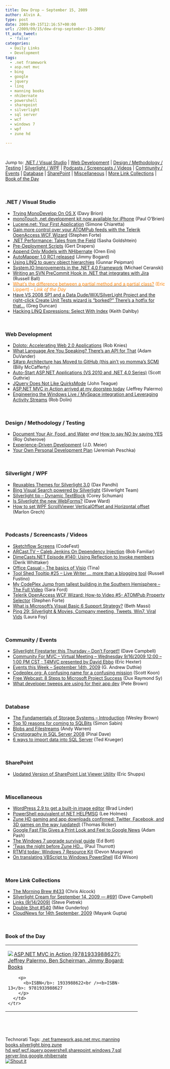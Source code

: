 ```yaml
---
title: Dew Drop – September 15, 2009
author: Alvin A.
type: post
date: 2009-09-15T12:16:57+00:00
url: /2009/09/15/dew-drop-september-15-2009/
tt_auto_tweet:
  - 'false'
categories:
  - Daily Links
  - Development
tags:
  - .net framework
  - asp.net mvc
  - bing
  - google
  - jquery
  - linq
  - manning books
  - nhibernate
  - powershell
  - sharepoint
  - silverlight
  - sql server
  - wcf
  - windows 7
  - wpf
  - zune hd

---
```

&#160;

Jump to: [.NET / Visual Studio][1] | [Web Development][2] | [Design / Methodology / Testing][3] | [Silverlight / WPF][4] | [Podcasts / Screencasts / Videos][5] | [Community / Events][6] | [Database][7] | [SharePoint][8] | [Miscellaneous][9] | [More Link Collections][10] | [Book of the Day][11] 

&#160;

### <a name="dotnet"></a>.NET / Visual Studio

  * [Trying MonoDevelop On OS X][12] (Davy Brion)
  * [monoTouch .net development kit now available for iPhone][13] (Paul O&#8217;Brien)
  * [Lucene.net: Your First Application][14] (Simone Chiaretta)
  * [Gain more control over your ATOMPub feeds with the Telerik OpenAccess WCF Wizard][15] (Stephen Forte)
  * [.NET Performance: Tales from the Field][16] (Sasha Goldshtein)
  * [Pre-Deployment Scripts][17] (Gert Drapers)
  * [Append Only Models with NHibernate][18] (Oren Eini)
  * [AutoMapper 1.0 RC1 released][19] (Jimmy Bogard)
  * [Using LINQ to query object hierarchies][20] (Gunnar Peipman)
  * [System.IO Improvements in the .NET 4.0 Framework][21] (Michael Ceranski)
  * [Writing an SVN PreCommit Hook in .NET that integrates with Jira][22] (Russell Ball)
  * [<font color="#ff8000">What&#8217;s the difference between a partial method and a partial class?</font>][23] <font color="#ff8000">(Eric Lippert) <em>– Link of the Day</em></font>
  * [Have VS 2008 SP1 and a Data Dude/WiX/SilverLight Project and the right-click Create Unit Tests wizard is “borked?” There’s a hotfix for that…][24] (Greg Duncan)
  * [Hacking LINQ Expressions: Select With Index][25] (Keith Dahlby)

&#160;

### <a name="web"></a>Web Development

  * [Doloto: Accelerating Web 2.0 Applications][26] (Rob Knies)
  * [What Language Are You Speaking? There’s an API for That][27] (Adam DuVander)
  * [S#arp Architecture has Moved to GitHub (this ain&#8217;t yo momma&#8217;s SCM)][28] (Billy McCafferty)
  * [Auto-Start ASP.NET Applications (VS 2010 and .NET 4.0 Series)][29] (Scott Guthrie)
  * [JQuery Does Not Like QuirksMode][30] (John Teague)
  * [ASP.NET MVC in Action arrived at my doorstep today][31] (Jeffrey Palermo)
  * [Engineering the Windows Live / MySpace integration and Leveraging Activity Streams][32] (Rob Dolin)

&#160;

### <a name="design"></a>Design / Methodology / Testing

  * [Document Your Air, Food, and Water][33] _and_&#160;[How to say NO by saying YES][34] (Roy Osherove)
  * [Experience-Driven Development][35] (J.D. Meier)
  * [Your Own Personal Development Plan][36] (Jeremiah Peschka)

&#160;

### <a name="silverlight"></a>Silverlight / WPF

  * [Reuxables Themes for Silverlight 3.0][37] (Dax Pandhi)
  * [Bing Visual Search powered by Silverlight][38] (Silverlight Team)
  * [Silverlight tip – Dynamic TextBlock][39] (Corey Schuman)
  * [Is Silverlight the new WebForms?][40] (Dave Ward)
  * [How to set WPF ScrollViewer VerticalOffset and Horizontal offset][41] (Marlon Grech)

&#160;

### <a name="podcasts"></a>Podcasts / Screencasts / Videos

  * [Sketchflow Screens][42] (CodeFest)
  * [ARCast.TV &#8211; Caleb Jenkins On Dependency Injection][43] (Bob Familiar)
  * [DimeCasts.NET Episode #140: Using Reflection to Invoke members][44] (Derik Whittaker)
  * [Office Casual &#8211; The basics of Visio][45] (Tina)
  * [Tool Shed Tooltip #25 &#8211; Live Writer &#8230; more than a blogging tool][46] (Russell Fustino)
  * [My CodePlex Jump from tallest building in the Southern Hemisphere – The Full Video][47] (Sara Ford)
  * [Telerik OpenAccess WCF Wizard: How-to Video #5- ATOMPub Property Selector][48] (Stephen Forte)
  * [What is Microsoft&#8217;s Visual Basic 6 Support Strategy?][49] (Beth Massi)
  * [Ping 29: Silverlight & Movies, Company meeting, Tweets, Win7, Viral Vids][50] (Laura Foy)

&#160;

### <a name="events"></a>Community / Events

  * [Silverlight Firestarter this Thursday &#8211; Don&#8217;t Forget!!][51] (Dave Campbell)
  * [Community For MVC – Virtual Meeting – Wednesday 9/16/2009 12:00 &#8211; 1:00 PM CST ; T4MVC presented by David Ebbo][52] (Eric Hexter)
  * [Events this Week – September 14th, 2009][53] (G. Andrew Duthie)
  * [Codeplex.org: A confusing name for a confusing mission][54] (Scott Koon)
  * [Free Webcast: 8 Steps to Microsoft Project Success][55] (Dux Raymond Sy)
  * [What developer tweeps are using for their app dev][56] (Pete Brown)

&#160;

### <a name="db"></a>Database

  * [The Fundamentals of Storage Systems &#8211; Introduction][57] (Wesley Brown)
  * [Top 10 reasons for coming to SQLBits][58] (Simon Sabin)
  * [Blobs and Filestreams][59] (Andy Warren)
  * [Cryptography in SQL Server 2008][60] (Pinal Dave)
  * [6 ways to import data into SQL Server][61] (Ted Krueger)

&#160;

### <a name="sp"></a>SharePoint

  * [Updated Version of SharePoint List Viewer Utility][62] (Eric Shupps)

&#160;

### <a name="misc"></a>Miscellaneous

  * [WordPress 2.9 to get a built-in image editor][63] (Brad Linder)
  * [PowerShell equivalent of NET HELPMSG][64] (Lee Holmes)
  * [Zune HD gaming and app downloads confirmed: Twitter, Facebook, and 3D games on the way (updated)][65] (Thomas Ricker)
  * [Google Fast Flip Gives a Print Look and Feel to Google News][66] (Adam Pash)
  * [The Windows 7 upgrade survival guide][67] (Ed Bott)
  * [&#8216;Twas the night before Zune HD&#8230;][68] (Paul Thurrott)
  * [RTM’d today: Windows 7 Resource Kit][69] (Devon Musgrave)
  * [On translating VBScript to Windows PowerShell][70] (Ed Wilson)

&#160;

### <a name="links"></a>More Link Collections

  * [The Morning Brew #433][71] (Chris Alcock)
  * [Silverlight Cream for September 14, 2009 &#8212; #691][72] (Dave Campbell)
  * [Links (9/14/2009)][73] (Steve Pietrek)
  * [Double Shot #540][74] (Mike Gunderloy)
  * [CloudNews for 14th September, 2009][75] (Mayank Gupta)

&#160;

### <a name="book"></a>Book of the Day

<div style="padding-bottom: 0px; margin: 0px; padding-left: 0px; padding-right: 0px; display: inline; float: none; padding-top: 0px" id="scid:7dc1bd33-94bd-46fd-a20b-0131235bcd47:9bd82acc-19e8-4db3-9776-65d2114eff0b" class="wlWriterSmartContent">
  <table cellspacing="0" cellpadding="2" width="400" border="0" unselectable="on">
    <tr>
      <td valign="top" width="400">
        <p>
          <a title="ASP.NET MVC in Action (9781933988627): Jeffrey Palermo, Ben Scheirman, Jimmy Bogard: Books" href="http://www.amazon.com/exec/obidos/ASIN/1933988622/alvinashcraft-20"><img data-recalc-dims="1" decoding="async" src="https://i0.wp.com/images.amazon.com/images/P/1933988622.01.MZZZZZZZ.jpg?w=660" border="0" align="left" style="float:left" />ASP.NET MVC in Action (9781933988627): Jeffrey Palermo, Ben Scheirman, Jimmy Bogard: Books</a>
        </p>
        
        <p>
          <b>ISBN</b>: 1933988622<br /><b>ISBN-13</b>: 9781933988627
        </p>
      </td>
    </tr>
  </table>
</div>

&#160;

<div style="padding-bottom: 0px; margin: 0px; padding-left: 0px; padding-right: 0px; display: inline; float: none; padding-top: 0px" id="scid:C16BAC14-9A3D-4c50-9394-FBFEF7A93539:5e20bd6d-21fa-4233-8305-c9e2cdca8a58" class="wlWriterSmartContent">
  <!--dotnetkickit-->
</div>

&#160;

<div style="padding-bottom: 0px; margin: 0px; padding-left: 0px; padding-right: 0px; display: inline; float: none; padding-top: 0px" id="scid:0767317B-992E-4b12-91E0-4F059A8CECA8:1d53710a-8764-4c74-b4f0-0f509061b20f" class="wlWriterSmartContent">
  Technorati Tags: <a href="http://technorati.com/tags/.net+framework" rel="tag">.net framework</a>,<a href="http://technorati.com/tags/asp.net+mvc" rel="tag">asp.net mvc</a>,<a href="http://technorati.com/tags/manning+books" rel="tag">manning books</a>,<a href="http://technorati.com/tags/silverlight" rel="tag">silverlight</a>,<a href="http://technorati.com/tags/bing" rel="tag">bing</a>,<a href="http://technorati.com/tags/zune+hd" rel="tag">zune hd</a>,<a href="http://technorati.com/tags/wpf" rel="tag">wpf</a>,<a href="http://technorati.com/tags/wcf" rel="tag">wcf</a>,<a href="http://technorati.com/tags/jquery" rel="tag">jquery</a>,<a href="http://technorati.com/tags/powershell" rel="tag">powershell</a>,<a href="http://technorati.com/tags/sharepoint" rel="tag">sharepoint</a>,<a href="http://technorati.com/tags/windows+7" rel="tag">windows 7</a>,<a href="http://technorati.com/tags/sql+server" rel="tag">sql server</a>,<a href="http://technorati.com/tags/linq" rel="tag">linq</a>,<a href="http://technorati.com/tags/google" rel="tag">google</a>,<a href="http://technorati.com/tags/nhibernate" rel="tag">nhibernate</a>
</div>

<div class="wlWriterHeaderFooter" style="margin:0px; padding:0px 0px 0px 0px;">
  <div class="shoutIt">
    <a rev="vote-for" href="http://dotnetshoutout.com/Submit?url=http%3a%2f%2fwww.alvinashcraft.com%2f2009%2f09%2f15%2fdew-drop-september-15-2009%2f&title=Dew+Drop+-+September+15%2c+2009"><img decoding="async" alt="Shout it" src="http://dotnetshoutout.com/image.axd?url=https://morningdew-bpc6g3a0fgaxdxcu.eastus2-01.azurewebsites.net/2009/09/15/dew-drop-september-15-2009/" style="border:0px" /></a>
  </div>
</div>

 [1]: https://morningdew-bpc6g3a0fgaxdxcu.eastus2-01.azurewebsites.net/#dotnet
 [2]: https://morningdew-bpc6g3a0fgaxdxcu.eastus2-01.azurewebsites.net/#web
 [3]: https://morningdew-bpc6g3a0fgaxdxcu.eastus2-01.azurewebsites.net/#design
 [4]: https://morningdew-bpc6g3a0fgaxdxcu.eastus2-01.azurewebsites.net/#silverlight
 [5]: https://morningdew-bpc6g3a0fgaxdxcu.eastus2-01.azurewebsites.net/#podcasts
 [6]: https://morningdew-bpc6g3a0fgaxdxcu.eastus2-01.azurewebsites.net/#events
 [7]: https://morningdew-bpc6g3a0fgaxdxcu.eastus2-01.azurewebsites.net/#db
 [8]: https://morningdew-bpc6g3a0fgaxdxcu.eastus2-01.azurewebsites.net/#sp
 [9]: https://morningdew-bpc6g3a0fgaxdxcu.eastus2-01.azurewebsites.net/#misc
 [10]: https://morningdew-bpc6g3a0fgaxdxcu.eastus2-01.azurewebsites.net/#links
 [11]: https://morningdew-bpc6g3a0fgaxdxcu.eastus2-01.azurewebsites.net/#book
 [12]: http://feedproxy.google.com/~r/davybrion/~3/2ufTSSeyd5E/
 [13]: http://www.pheedcontent.com/click.phdo?i=56c9d749522ee993c66a5101fa03f6ee
 [14]: http://feeds.dzone.com/~r/zones/dotnet/~3/B6gSE5_TP5c/lucenenet-your-first
 [15]: http://feedproxy.google.com/~r/StephenFortesBlog/~3/40V7eKAcyQ8/PermaLink,guid,2e797d8b-915d-40ee-9cbb-4fc6f270d8bf.aspx
 [16]: http://blogs.microsoft.co.il/blogs/sasha/archive/2009/09/14/net-performance-tales-from-the-field.aspx
 [17]: http://blogs.msdn.com/gertd/archive/2009/09/14/pre-deployment-scripts.aspx
 [18]: http://feedproxy.google.com/~r/AyendeRahien/~3/Uv2sFsiH-fQ/append-only-models-with-nhibernate.aspx
 [19]: http://feedproxy.google.com/~r/LosTechies/~3/AFyvZ_lm0OM/automapper-1-0-rc1-released.aspx
 [20]: http://feedproxy.google.com/~r/gunnarpeipman/~3/QwPFT8bydps/using-linq-to-query-object-hierarchies.aspx
 [21]: http://www.codecapers.com/2009/09/systemio-improvements-in-net-40.html
 [22]: http://feedproxy.google.com/~r/caffeinatedcoder/ProY/~3/coM4qMMpTyI/
 [23]: http://blogs.msdn.com/ericlippert/archive/2009/09/14/what-s-the-difference-between-a-partial-method-and-a-partial-class.aspx
 [24]: http://coolthingoftheday.blogspot.com/2009/09/have-vs-2008-sp1-and-data.html
 [25]: http://feedproxy.google.com/~r/LosTechies/~3/yKhR57jLUfY/hacking-linq-expressions-select-with-index.aspx
 [26]: http://research.microsoft.com/en-us/news/features/doloto-091409.aspx
 [27]: http://feedproxy.google.com/~r/ProgrammableWeb/~3/h1sDIupD6c4/
 [28]: http://feedproxy.google.com/~r/Devlicious/~3/PybrhX1lQT8/s-arp-architecture-has-moved-to-github.aspx
 [29]: http://weblogs.asp.net/scottgu/archive/2009/09/15/auto-start-asp-net-applications-vs-2010-and-net-4-0-series.aspx
 [30]: http://feedproxy.google.com/~r/LosTechies/~3/XJ8gv8iN55c/jquery-does-not-like-quirksmode.aspx
 [31]: http://feedproxy.google.com/~r/jeffreypalermo/~3/M0KV2Z7q_wc/
 [32]: http://dev.live.com/blogs/devlive/archive/2009/09/14/503.aspx
 [33]: http://feedproxy.google.com/~r/5whys/~3/JYr2TNx29oU/document-your-air-food-and-water.html
 [34]: http://feedproxy.google.com/~r/5whys/~3/TqdGCobx18U/how-to-say-no-by-saying-yes-1.html
 [35]: http://blogs.msdn.com/jmeier/archive/2009/09/15/experience-driven-development.aspx
 [36]: http://feedproxy.google.com/~r/facility9/~3/nnN9Al0kjc8/your-own-personal-development-plan
 [37]: http://feedproxy.google.com/~r/DaxPandhisBlog/~3/dqbdJvcOjk0/post.aspx
 [38]: http://team.silverlight.net/announcements/bing-visual-search-powered-by-silverlight/
 [39]: http://www.85turns.com/2009/09/14/silverlight-tip-dynamic-textblock/
 [40]: http://feedproxy.google.com/~r/Encosia/~3/jr9opIkw6PM/
 [41]: http://marlongrech.wordpress.com/2009/09/14/how-to-set-wpf-scrollviewer-verticaloffset-and-horizontal-offset/
 [42]: http://channel9.msdn.com/posts/codefest/Sketchflow-Screens/
 [43]: http://feedproxy.google.com/~r/msdn/bobfamiliar/~3/fFScIuch3Z8/arcast-tv-caleb-jenkins-on-dependency-injection.aspx
 [44]: http://feedproxy.google.com/~r/Dimecastsnet--InformAndEducateIn10MinutesOrLess/~3/e1irz7T5JXc/140
 [45]: http://channel9.msdn.com/posts/Tina/Office-Casual-The-basics-of-Visio/
 [46]: http://channel9.msdn.com/shows/toolshed/Tool-Shed-Tooltip-25-Live-Writer-more-than-a-blogging-tool/
 [47]: http://blogs.msdn.com/saraford/archive/2009/09/14/my-codeplex-jump-from-tallest-building-in-the-southern-hemisphere-the-full-video.aspx
 [48]: http://feedproxy.google.com/~r/StephenFortesBlog/~3/JtkiKgWVVOk/PermaLink,guid,54185e7a-889c-4d93-b239-0a7e580655f5.aspx
 [49]: http://channel9.msdn.com/posts/funkyonex/What-is-Microsofts-Visual-Basic-6-Support-Strategy/
 [50]: http://channel9.msdn.com/posts/LauraFoy/Ping-29-Silverlight--Movies-Company-meeting-Tweets-Win7-Viral-Vids/
 [51]: http://geekswithblogs.net/WynApseTechnicalMusings/archive/2009/09/14/134811.aspx
 [52]: http://feedproxy.google.com/~r/LosTechies/~3/OqNT1hiGvxw/community-for-mvc-virtual-meeting-wednesday-9-16-2009-12-00-1-00-pm-cst-t4mvc-presented-by-david-ebbo.aspx
 [53]: http://blogs.msdn.com/gduthie/archive/2009/09/14/events-this-week-september-14th-2009.aspx
 [54]: http://www.lazycoder.com/weblog/2009/09/14/codeplex-org-a-confusing-name-for-a-confusing-mission/
 [55]: http://feedproxy.google.com/~r/Meetdux/~3/TVO5iKjzIjg/free-webcast-8-steps-to-microsoft-project-success.aspx
 [56]: http://feedproxy.google.com/~r/PeteBrown/~3/Z_vlmb6qWEM/What-developer-tweeps-are-using-for-their-app-dev.aspx
 [57]: http://www.sqlservercentral.com/blogs/sqlmanofmystery/archive/2009/09/14/the-fundamentals-of-storage-systems-introduction.aspx
 [58]: http://feedproxy.google.com/~r/SimonsSqlServerStuff/~3/Z1jkPohtIBM/Top-10-reasons-for-coming-to-SQLBits.aspx
 [59]: http://www.sqlservercentral.com/blogs/andy_warren/archive/2009/09/15/blobs-and-filestreams.aspx
 [60]: http://blog.sqlauthority.com/2009/09/15/sql-server-cryptography-in-sql-server-2008/
 [61]: http://blogs.lessthandot.com/index.php/DataMgmt/DBAdmin/title-12
 [62]: http://feedproxy.google.com/~r/sharepointmvpblogs/~3/l0f6XoiKKh4/ViewPost.aspx
 [63]: http://www.pheedcontent.com/click.phdo?i=fc8c2644cd966892bdb46324e1edecd2
 [64]: http://www.leeholmes.com/blog/PowerShellEquivalentOfNETHELPMSG.aspx
 [65]: http://www.engadget.com/2009/09/15/zune-hd-3d-gaming-and-app-downloads-confirmed/
 [66]: http://feeds.gawker.com/~r/lifehacker/full/~3/cgzV8KZES2s/google-fast-flip-gives-a-print-look-and-feel-to-google-news
 [67]: http://feedproxy.google.com/~r/zdnet/Bott/~3/-5_WA3z-IhQ/
 [68]: http://community.winsupersite.com/blogs/paul/archive/2009/09/14/twas-the-night-before-zune-hd.aspx
 [69]: http://blogs.msdn.com/microsoft_press/archive/2009/09/14/rtm-d-today-windows-7-resource-kit.aspx
 [70]: http://blogs.msdn.com/microsoft_press/archive/2009/09/14/ed-wilson-on-translating-vbscript-to-windows-powershell.aspx
 [71]: http://feedproxy.google.com/~r/ReflectivePerspective/~3/K-qvBS5z9c0/
 [72]: http://geekswithblogs.net/WynApseTechnicalMusings/archive/2009/09/14/134807.aspx
 [73]: http://spietrek.blogspot.com/2009/09/links-9142009.html
 [74]: http://afreshcup.com/2009/09/15/double-shot-540/
 [75]: http://feedproxy.google.com/~r/CloudAve/~3/1_xYR5Anxhw/cloudnews-for-14th-september-2009